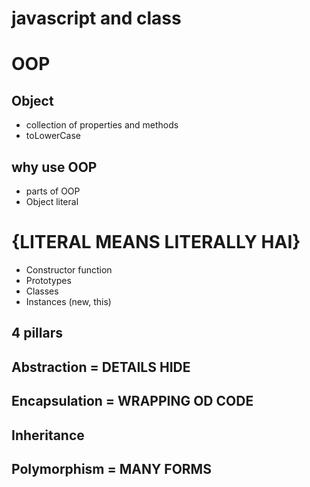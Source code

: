 # javascript and class

# OOP

## Object

- collection of properties and methods
- toLowerCase

## why use OOP

- parts of OOP
- Object literal

# {LITERAL MEANS LITERALLY HAI}

- Constructor function
- Prototypes
- Classes
- Instances (new, this)

## 4 pillars

## Abstraction = DETAILS HIDE

## Encapsulation = WRAPPING OD CODE

## Inheritance

## Polymorphism = MANY FORMS
